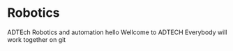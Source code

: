 # Robotics
ADTEch Robotics and automation
hello
Wellcome to ADTECH
Everybody will work together on git
